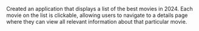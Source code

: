 Created an application that displays a list of the best movies in 2024. Each movie on the list is clickable, allowing users to navigate to a details page where they can view all relevant information about that particular movie.
